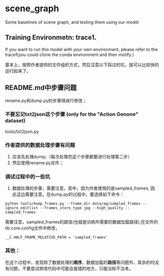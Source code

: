 # scene_graph
Some baselines of scene graph, and testing them using our model

## Training Environmetn: trace1. 
If you want to run this model with your own environment, please refer to the trace1(you could clone 
the conda environment and then motify.)

基本上，按照作者提供的文件组织方式，然后注意以下踩过的坑，就可以比较快的运行起来了。
## README.md中步骤问题
rename.py和dump.py的步骤得进行修改；

### 不要忘记txt2json这个步骤 (only for the "Action Genone" dataset)
tools/txt2json.py  


### 作者提供的数据处理步骤有问题
1. 应该先处理dump;（每次处理完这个步骤都要进行处理第二步）
2. 然后使用rename.py文件；

### 调试过程中的一些坑
1. 数据处理的步骤，需要注意。其中，因为作者使用的是sampled_frames, 因此这边需要注意。在dump.py的过程中，要选择如下命令：
```
python tools/dump_frames.py --frame_dir data/ag/sampled_frames --ignore_editlist --frames_store_type jpg --high_quality --sampled_frames
```
需要注意，sampled_frames的路径(也就是训练所需要的数据加载路径),在文件的lib.core.config文件中修改，
```
__C.HALF_FRAME_RELATIVE_PATH = 'sampled_frames'
```

### 其他：
在这个过程中，发现除了数据处理的**顺序**，数据加载的**路径**等问题外，其余的均没有问题，不要尝试修改代码中可能会报错的地方，只能治标不治本。